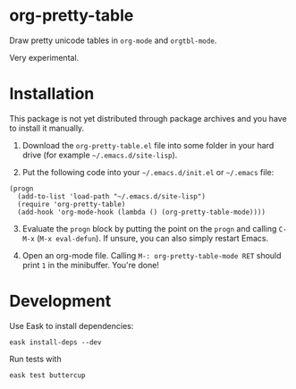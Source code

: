 # org-pretty-table

Draw pretty unicode tables in `org-mode` and `orgtbl-mode`.

Very experimental.

# Installation

This package is not yet distributed through package archives and you have to install it manually.

1. Download the `org-pretty-table.el` file into some folder in your hard drive (for example `~/.emacs.d/site-lisp`).

2. Put the following code into your `~/.emacs.d/init.el` or `~/.emacs` file:

``` emacs-lisp
(progn
  (add-to-list 'load-path "~/.emacs.d/site-lisp")
  (require 'org-pretty-table)
  (add-hook 'org-mode-hook (lambda () (org-pretty-table-mode))))
```

3. Evaluate the `progn` block by putting the point on the `progn` and calling `C-M-x` (`M-x eval-defun`).  If unsure, you can also simply restart Emacs.

4. Open an org-mode file.  Calling `M-: org-pretty-table-mode RET` should print `1` in the minibuffer.  You're done!

# Development

Use Eask to install dependencies:

``` shell
eask install-deps --dev
```

Run tests with

``` shell
eask test buttercup
```
